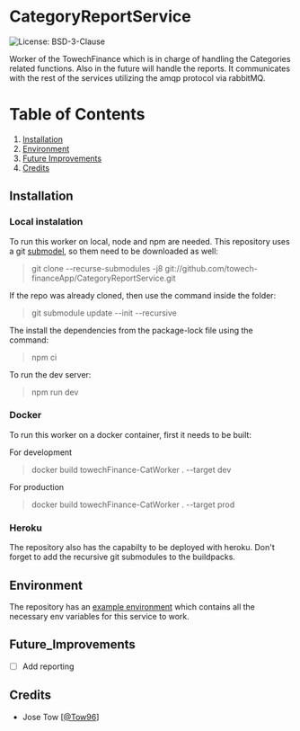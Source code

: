 # CategoryReportService

![License: BSD-3-Clause](https://img.shields.io/github/license/towech-financeApp/CategoryReportService)

Worker of the TowechFinance which is in charge of handling the Categories related functions.
Also in the future will handle the reports. It communicates with the rest of the services 
utilizing the amqp protocol via rabbitMQ.

# Table of Contents
1. [Installation](#Installation)
2. [Environment](#Environment)
3. [Future Improvements](#Future_Improvements)
3. [Credits](#Credits)

## Installation

### Local instalation
To run this worker on local, node and npm are needed. This repository uses a git 
[submodel](https://github.com/towech-financeApp/Models), so them need to be downloaded 
as well: 

> git clone --recurse-submodules -j8 git://github.com/towech-financeApp/CategoryReportService.git

If the repo was already cloned, then use the command inside the folder:
> git submodule update --init --recursive

The install the dependencies from the package-lock file using the command:
> npm ci

To run the dev server:
> npm run dev

### Docker
To run this worker on a docker container, first it needs to be built:

For development
> docker build towechFinance-CatWorker . --target dev

For production
> docker build towechFinance-CatWorker . --target prod

### Heroku
The repository also has the capabilty to be deployed with heroku. Don't forget to add 
the recursive git submodules to the buildpacks.

## Environment
The repository has an [example environment](/env.sample) which contains all the 
necessary env variables for this service to work.

## Future_Improvements
- [ ] Add reporting

## Credits
- Jose Tow [[@Tow96](https://github.com/Tow96)]
